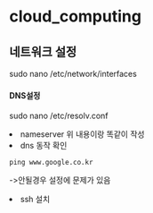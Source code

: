 # cloud_computing

<h2>네트워크 설정</h2>

  sudo nano /etc/network/interfaces
  
 
  
<h4>DNS설정</h4>

   sudo nano /etc/resolv.conf

 <li>nameserver 위 내용이랑 똑같이 작성</li>

   <li> dns 동작 확인</li>

    ping www.google.co.kr

   ->안될경우 설정에 문제가 있음

   <li> ssh 설치</li>
   
   
